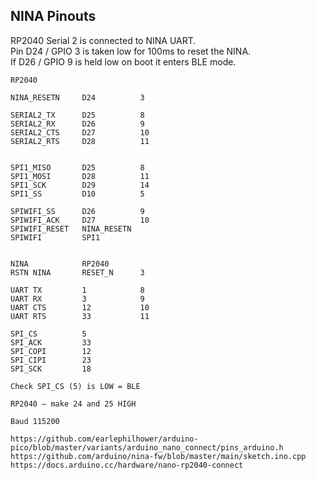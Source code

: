 ## NINA Pinouts


RP2040 Serial 2 is connected to NINA UART.   
Pin D24 / GPIO 3 is taken low for 100ms to reset the NINA.    
If D26 / GPIO 9 is held low on boot it enters BLE mode.    

```
RP2040

NINA_RESETN     D24          3

SERIAL2_TX      D25          8
SERIAL2_RX      D26          9
SERIAL2_CTS     D27          10
SERIAL2_RTS     D28          11


SPI1_MISO       D25          8
SPI1_MOSI       D28          11
SPI1_SCK        D29          14
SPI1_SS         D10          5

SPIWIFI_SS      D26          9
SPIWIFI_ACK     D27          10
SPIWIFI_RESET   NINA_RESETN
SPIWIFI         SPI1       


NINA            RP2040
RSTN NINA       RESET_N      3

UART TX         1            8
UART RX         3            9
UART CTS        12           10
UART RTS        33           11

SPI_CS          5
SPI_ACK         33
SPI_COPI        12
SPI_CIPI        23
SPI_SCK         18

Check SPI_CS (5) is LOW = BLE

RP2040 – make 24 and 25 HIGH

Baud 115200
```
```
https://github.com/earlephilhower/arduino-pico/blob/master/variants/arduino_nano_connect/pins_arduino.h
https://github.com/arduino/nina-fw/blob/master/main/sketch.ino.cpp
https://docs.arduino.cc/hardware/nano-rp2040-connect
```

